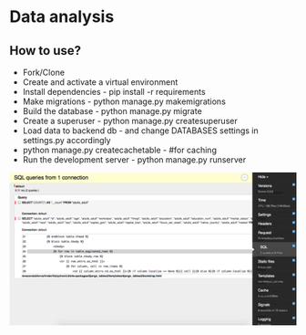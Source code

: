 # Data analysis

## How to use?
* Fork/Clone
* Create and activate a virtual environment
* Install dependencies - pip install -r requirements
* Make migrations - python manage.py makemigrations
* Build the database - python manage.py migrate
* Create a superuser - python manage.py createsuperuser
* Load data to backend db - and change DATABASES settings in settings.py accordingly
* python manage.py createcachetable - #for caching
* Run the development server - python manage.py runserver

<img src="/docs/sc.png"/>



